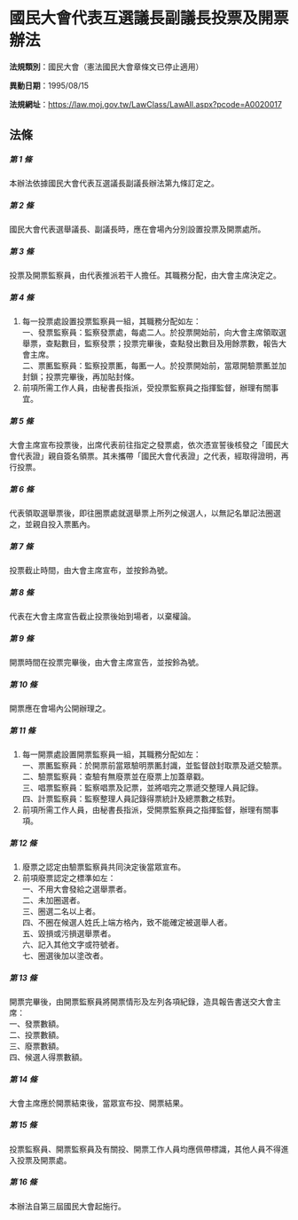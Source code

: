 # 國民大會代表互選議長副議長投票及開票辦法

**法規類別**：國民大會（憲法國民大會章條文已停止適用）

**異動日期**：1995/08/15  

**法規網址**：https://law.moj.gov.tw/LawClass/LawAll.aspx?pcode=A0020017





## 法條
##### 第 1 條
本辦法依據國民大會代表互選議長副議長辦法第九條訂定之。

##### 第 2 條
國民大會代表選舉議長、副議長時，應在會場內分別設置投票及開票處所。

##### 第 3 條
投票及開票監察員，由代表推派若干人擔任。其職務分配，由大會主席決定之。

##### 第 4 條
1. 每一投票處設置投票監察員一組，其職務分配如左：  
一、發票監察員：監察發票處，每處二人。於投票開始前，向大會主席領取選舉票，查點數目，監察發票；投票完畢後，查點發出數目及用餘票數，報告大會主席。  
二、票匭監察員：監察投票匭，每匭一人。於投票開始前，當眾開驗票匭並加封鎖；投票完畢後，再加貼封條。
1. 前項所需工作人員，由秘書長指派，受投票監察員之指揮監督，辦理有關事宜。

##### 第 5 條
大會主席宣布投票後，出席代表前往指定之發票處，依次憑宣誓後核發之「國民大會代表證」親自簽名領票。其未攜帶「國民大會代表證」之代表，經取得證明，再行投票。

##### 第 6 條
代表領取選舉票後，即往圈票處就選舉票上所列之候選人，以無記名單記法圈選之，並親自投入票匭內。

##### 第 7 條
投票截止時間，由大會主席宣布，並按鈴為號。

##### 第 8 條
代表在大會主席宣告截止投票後始到場者，以棄權論。

##### 第 9 條
開票時間在投票完畢後，由大會主席宣告，並按鈴為號。

##### 第 10 條
開票應在會場內公開辦理之。

##### 第 11 條
1. 每一開票處設置開票監察員一組，其職務分配如左：  
一、票匭監察員：於開票前當眾驗明票匭封識，並監督啟封取票及遞交驗票。  
二、驗票監察員：查驗有無廢票並在廢票上加蓋章戳。  
三、唱票監察員：監察唱票及記票，並將唱完之票遞交整理人員記錄。  
四、計票監察員：監察整理人員記錄得票統計及總票數之核對。
1. 前項所需工作人員，由秘書長指派，受開票監察員之指揮監督，辦理有關事項。

##### 第 12 條
1. 廢票之認定由驗票監察員共同決定後當眾宣布。
1. 前項廢票認定之標準如左：  
一、不用大會發給之選舉票者。  
二、未加圈選者。  
三、圈選二名以上者。  
四、不圈在候選人姓氏上端方格內，致不能確定被選舉人者。  
五、毀損或污損選舉票者。  
六、記入其他文字或符號者。  
七、圈選後加以塗改者。

##### 第 13 條
開票完畢後，由開票監察員將開票情形及左列各項紀錄，造具報告書送交大會主席：  
一、發票數額。  
二、投票數額。  
三、廢票數額。  
四、候選人得票數額。

##### 第 14 條
大會主席應於開票結束後，當眾宣布投、開票結果。

##### 第 15 條
投票監察員、開票監察員及有關投、開票工作人員均應佩帶標識，其他人員不得進入投票及開票處。

##### 第 16 條
本辦法自第三屆國民大會起施行。


